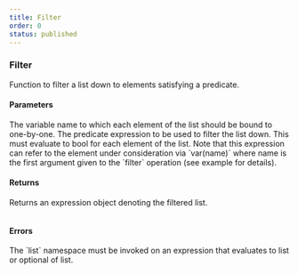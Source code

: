 ```yaml
---
title: Filter
order: 0
status: published
---
```


### Filter

Function to filter a list down to elements satisfying a predicate.

#### Parameters
<Expandable title="var" type="str">
The variable name to which each element of the list should be bound to
one-by-one. 
</Expandable>

<Expandable title="predicate" type="Expr">
The predicate expression to be used to filter the list down. This must
evaluate to bool for each element of the list. Note that this expression can
refer to the element under consideration via `var(name)` where name is the 
first argument given to the `filter` operation (see example for details).
</Expandable>

#### Returns
<Expandable type="Expr">
Returns an expression object denoting the filtered list.
</Expandable>

<pre snippet="api-reference/expressions/list#filter"
    status="success" message="Filtering the list to only even numbers">
</pre>


#### Errors
<Expandable title="Use of invalid types">
The `list` namespace must be invoked on an expression that evaluates to list
or optional of list. 
</Expandable>